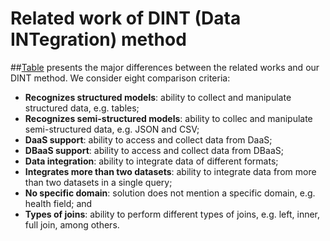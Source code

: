 # Related work of DINT (Data INTegration) method
##[Table](https://github.com/elivaldolozer/RelatedWork-DINT/blob/master/Table.md) presents the major differences between the related works and our DINT method. We consider eight comparison criteria:
- **Recognizes structured models**: ability to collect and manipulate structured data, e.g. tables;
- **Recognizes semi-structured models**: ability to collec and manipulate semi-structured data, e.g. JSON and CSV;
- **DaaS support**: ability to access and collect data from DaaS;
- **DBaaS support**: ability to access and collect data from DBaaS;
- **Data integration**: ability to integrate data of different formats;
- **Integrates more than two datasets**: ability to integrate data from more than two datasets in a single query;
- **No specific domain**: solution does not mention a specific domain, e.g. health field; and
- **Types of joins**: ability to perform different types of joins, e.g. left, inner, full join, among others.
